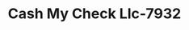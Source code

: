 ---
f_zip-code: 37683
f_state-code: TN
title: Cash My Check Llc-7932
f_phone: 423-727-0688
f_city-only: Mountain City
f_address: 503 South Church Street # B Mountain City
f_location-unique-id: '7932'
slug: cash-my-check-llc-7932
updated-on: '2024-05-30T13:46:58.046Z'
created-on: '2024-05-30T13:36:59.803Z'
published-on: '2024-05-30T13:54:32.469Z'
f_city-state: cms/city/mountain-city-tn.md
f_company: cms/company/cash-my-check-llc.md
f_state: cms/state/tennessee.md
layout: '[payday-loan].html'
tags: payday-loan
---